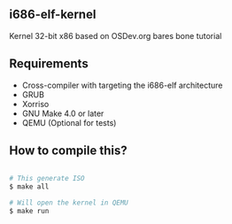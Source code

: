 ## i686-elf-kernel
Kernel 32-bit x86 based on OSDev.org bares bone tutorial

## Requirements
- Cross-compiler with targeting the i686-elf architecture
- GRUB
- Xorriso
- GNU Make 4.0 or later
- QEMU (Optional for tests)

## How to compile this?
```bash

# This generate ISO
$ make all

# Will open the kernel in QEMU
$ make run
```
